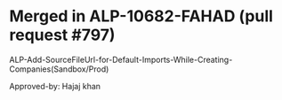 # Merged in ALP-10682-FAHAD (pull request #797)

ALP-Add-SourceFileUrl-for-Default-Imports-While-Creating-Companies(Sandbox/Prod)

Approved-by: Hajaj khan
